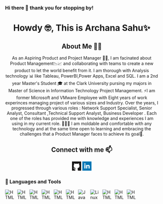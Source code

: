 ### Hi there 👋 thank you for stopping by!


<h1 align='center'>Howdy 🤓, This is Archana Sahu✨ </h1>
<p align = 'center'> 
</p>
<h2 align='center'>About Me 👩‍💻 </h2>
<p align='center'> As an Aspiring Product and Project Manager 🦄🦋, I am facinated about Product Management📉📈 and collaborating with teams to create a new product to let the world benefit from it. I am thorough with Analysis technology 📊 like Tableau, PowerBI,Power Apps, Excel and SQL. I am a 2nd year Master's Student 🎓 at the Clark University pursing my majors in Master of Science in Information Technology Project Management. ⚡I am former Microsoft and VMware Employee with Eight years of work experinces managing project of various sizes and Industry. Over the years, I progressed through various roles : Network Support Specialist, Senior Analyst, Consultant ,Technical Support Analyst, Business Developer . Each one of the roles has provided me with knowledge and experiences I am using in my current role. 🏃‍♀️🌱 I am moldable and comfortable with any technology and at the same time open to learning and embracing the challenges that a Product Manager faces to achieve its goal🥅.  </p><h2 align='center'> Connect with me  📫 </h2>
<p align = 'center'>
 <a href = "https://github.com/femperei2603" target='_blank'> <img src=https://github.com/edent/SuperTinyIcons/blob/master/images/svg/github.svg height='30' weight='30'/></a>
<a href = "https://www.linkedin.com/in/femina-p" target='_blank'> <img src=https://github.com/edent/SuperTinyIcons/blob/master/images/svg/linkedin.svg height='30' weight='30'/></a> 

### 🧰 Languages and Tools

<img align="left" alt="HTML" width="30px" style="padding-right:10px;" src="https://cdn.jsdelivr.net/gh/devicons/devicon@latest/icons/azure/azure-original.svg" />
<img align="left" alt="HTML" width="30px" style="padding-right:10px;" src="https://cdn.jsdelivr.net/gh/devicons/devicon@latest/icons/jira/jira-original-wordmark.svg" />
<img align="left" alt="HTML" width="30px" style="padding-right:10px;" src="https://cdn.jsdelivr.net/gh/devicons/devicon@latest/icons/confluence/confluence-original.svg" />
<img align="left" alt="HTML" width="30px" style="padding-right:10px;" src="https://cdn.jsdelivr.net/gh/devicons/devicon@latest/icons/azuresqldatabase/azuresqldatabase-original.svg" />
<img align="left" alt="HTML" width="30px" style="padding-right:10px;" src="https://cdn.jsdelivr.net/gh/devicons/devicon@latest/icons/azuredevops/azuredevops-original.svg" />
<img align="left" alt="HTML" width="30px" style="padding-right:10px;" src="https://cdn.jsdelivr.net/gh/devicons/devicon@latest/icons/postman/postman-original.svg" />
<img align="left" alt="Java" width="30px" style="padding-right:10px;" src="https://cdn.jsdelivr.net/gh/devicons/devicon/icons/java/java-original.svg"/>
<img align="left" alt="Linux" width="30px" style="padding-right:10px;" src="https://cdn.jsdelivr.net/gh/devicons/devicon/icons/linux/linux-original.svg" />
<img align="left" alt="HTML" width="30px" style="padding-right:10px;" src="https://cdn.jsdelivr.net/gh/devicons/devicon@latest/icons/okta/okta-original-wordmark.svg" />
<img align="left" alt="HTML" width="30px" style="padding-right:10px;" src="https://cdn.jsdelivr.net/gh/devicons/devicon@latest/icons/oauth/oauth-plain.svg" />          
<img align="left" alt="HTML" width="30px" style="padding-right:10px;" src="https://cdn.jsdelivr.net/gh/devicons/devicon/icons/html5/html5-plain.svg" />

<br />

#
